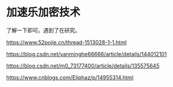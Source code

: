 # 加速乐加密技术

了解一下即可。遇到了在研究。

https://www.52pojie.cn/thread-1513028-1-1.html

https://blog.csdn.net/yanminghe66666/article/details/144012101

https://blog.csdn.net/m0_73177400/article/details/135575645

https://www.cnblogs.com/Eliphaz/p/14955314.html
